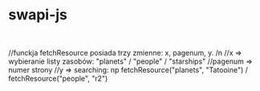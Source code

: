 # swapi-js
<br>

//funckja fetchResource posiada trzy zmienne: x, pagenum, y. /n
//x => wybieranie listy zasobów: "planets" / "people" / "starships"
//pagenum => numer strony
//y => searching: np fetchResource("planets", "Tatooine") / fetchResource("people", "r2")
